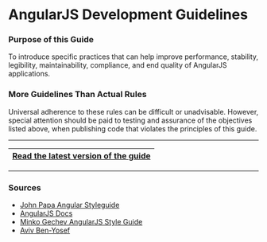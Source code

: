 # AngularJS Development Guidelines

### Purpose of this Guide

To introduce specific practices that can help improve performance, stability, legibility, maintainability, compliance, and end quality of AngularJS applications.

### More Guidelines Than Actual Rules

Universal adherence to these rules can be difficult or unadvisable. However, special attention should be paid to testing and assurance of the objectives listed above, when publishing code that violates the principles of this guide.

---

| [Read the latest version of the guide](https://github.com/dmellstrom/angularjs-guidelines/blob/master/AngularJS_Guidelines.md) |
| - |

---

### Sources
- [John Papa Angular Styleguide](https://github.com/johnpapa/angular-styleguide/tree/master/a1/README.md)
- [AngularJS Docs](https://docs.angularjs.org/api)
- [Minko Gechev AngularJS Style Guide](https://mgechev.github.io/angularjs-style-guide/)
- [Aviv Ben-Yosef](https://codelord.net)